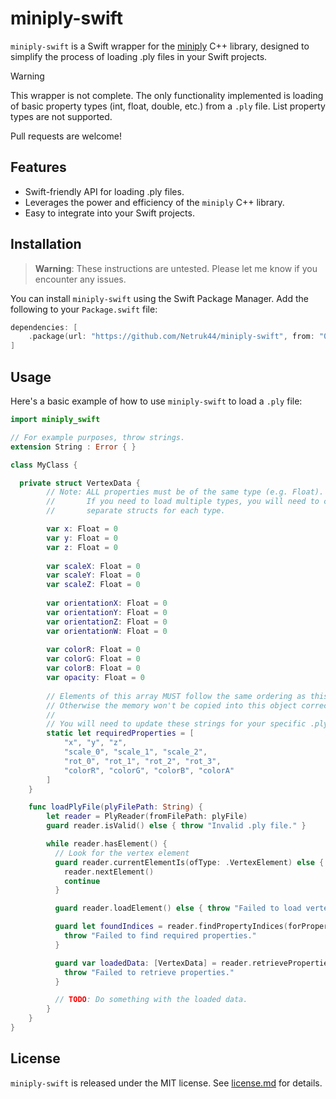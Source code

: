 # miniply-swift

`miniply-swift` is a Swift wrapper for the [miniply](https://github.com/vilya/miniply) C++ library, designed to simplify the process of loading .ply files in your Swift projects.

> [!WARNING]  
> This wrapper is not complete. The only functionality implemented is loading of basic property types (int, float, double, etc.) from a `.ply` file. List property types are not supported.
>
> Pull requests are welcome!

## Features
* Swift-friendly API for loading .ply files.
* Leverages the power and efficiency of the `miniply` C++ library.
* Easy to integrate into your Swift projects.

## Installation

> **Warning**: These instructions are untested. Please let me know if you encounter any issues.

You can install `miniply-swift` using the Swift Package Manager. Add the following to your `Package.swift` file:

```swift
dependencies: [
    .package(url: "https://github.com/Netruk44/miniply-swift", from: "0.1.0")
]
```

## Usage

Here's a basic example of how to use `miniply-swift` to load a `.ply` file:

```swift
import miniply_swift

// For example purposes, throw strings.
extension String : Error { }

class MyClass {

  private struct VertexData {
        // Note: ALL properties must be of the same type (e.g. Float).
        //       If you need to load multiple types, you will need to create
        //       separate structs for each type.

        var x: Float = 0
        var y: Float = 0
        var z: Float = 0
        
        var scaleX: Float = 0
        var scaleY: Float = 0
        var scaleZ: Float = 0
        
        var orientationX: Float = 0
        var orientationY: Float = 0
        var orientationZ: Float = 0
        var orientationW: Float = 0
        
        var colorR: Float = 0
        var colorG: Float = 0
        var colorB: Float = 0
        var opacity: Float = 0
        
        // Elements of this array MUST follow the same ordering as this struct
        // Otherwise the memory won't be copied into this object correctly.
        //
        // You will need to update these strings for your specific .ply file.
        static let requiredProperties = [
            "x", "y", "z",
            "scale_0", "scale_1", "scale_2",
            "rot_0", "rot_1", "rot_2", "rot_3",
            "colorR", "colorG", "colorB", "colorA"
        ]
    }

    func loadPlyFile(plyFilePath: String) {
        let reader = PlyReader(fromFilePath: plyFile)
        guard reader.isValid() else { throw "Invalid .ply file." }

        while reader.hasElement() {
          // Look for the vertex element
          guard reader.currentElementIs(ofType: .VertexElement) else {
            reader.nextElement()
            continue
          }

          guard reader.loadElement() else { throw "Failed to load vertex element." }

          guard let foundIndices = reader.findPropertyIndices(forProperties: VertexData.requiredProperties) else {
            throw "Failed to find required properties."
          }

          guard var loadedData: [VertexData] = reader.retrieveProperties(forIndices: foundIndices, ofType: .Float) else {
            throw "Failed to retrieve properties."
          }

          // TODO: Do something with the loaded data.
        }
    }
}
```

## License

`miniply-swift` is released under the MIT license. See [license.md](license.md) for details.